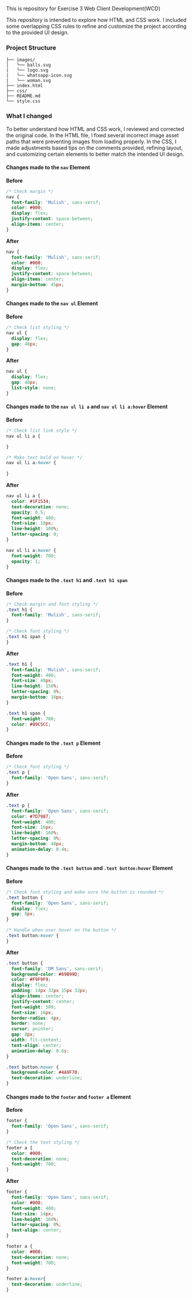 This is repository for Exercise 3 Web Client Development(WCD) 

This repository is intended to explore how HTML and CSS work. I included some overlapping CSS rules to refine and customize the project according to the provided UI design.

### Project Structure

```
├── images/
│   └── balls.svg
|   └── logo.svg
|   └── whatsapp-icon.svg
|   └── woman.svg
├── index.html
├── css/
├── README.md
└── style.css

```

### What I changed

To better understand how HTML and CSS work, I reviewed and corrected the original code. In the HTML file, I fixed several incorrect image asset paths that were preventing images from loading properly. In the CSS, I made adjustments based tips on the comments provided, refining layout, and customizing certain elements to better match the intended UI design.

#### Changes made to the `nav` Element
**Before**
```css
/* Check margin */
nav {
  font-family: 'Mulish', sans-serif;
  color: #000;
  display: flex;
  justify-content: space-between;
  align-items: center;
}
```

**After**
```css
nav {
  font-family: 'Mulish', sans-serif;
  color: #000;
  display: flex;
  justify-content: space-between;
  align-items: center;
  margin-bottom: 45px;
}
```

#### Changes made to the `nav ul` Element
**Before**
```css
/* Check list styling */
nav ul {
  display: flex;
  gap: 48px;
}
```

**After**
```css
nav ul {
  display: flex;
  gap: 48px;
  list-style: none;
}
```

#### Changes made to the `nav ul li a` and `nav ul li a:hover` Element
**Before**
```css
/* Check list link style */
nav ul li a {

}

/* Make text bold on hover */
nav ul li a:hover {
  
}
```

**After**
```css
nav ul li a {
  color: #1F1534;
  text-decoration: none;
  opacity: 0.5;
  font-weight: 400;
  font-size: 18px;
  line-height: 100%;
  letter-spacing: 0;
}

nav ul li a:hover {
  font-weight: 700;
  opacity: 1;
} 
```

#### Changes made to the `.text h1` and `.text h1 span`
**Before**
```css
/* Check margin and font styling */
.text h1 {
  font-family: 'Mulish', sans-serif;
}

/* Check font styling */
.text h1 span {
}
```

**After**
```css
.text h1 {
  font-family: 'Mulish', sans-serif;
  font-weight: 400;
  font-size: 48px;
  line-height: 150%;
  letter-spacing: 0%;
  margin-bottom: 16px;
}

.text h1 span {
  font-weight: 700;
  color: #89C5CC;
}
```


#### Changes made to the `.text p` Element
**Before**
```css
/* Check font styling */
.text p {
  font-family: 'Open Sans', sans-serif; 
}
```

**After**
```css
.text p {
  font-family: 'Open Sans', sans-serif;
  color: #7D7987;
  font-weight: 400;
  font-size: 16px;
  line-height: 160%;
  letter-spacing: 0%;
  margin-bottom: 48px;
  animation-delay: 0.4s;
}
```


#### Changes made to the `.text button` and `.text button:hover` Element
**Before**
```css
/* Check font styling and make sure the button is rounded */
.text button {
  font-family: 'Open Sans', sans-serif;
  display: flex;
  gap: 8px;
}

/* Handle when user hover on the button */
.text button:hover {
}
```

**After**
```css
.text button {
  font-family: 'DM Sans', sans-serif;
  background-color: #69B99D;
  color: #F9F9F9;
  display: flex;
  padding: 14px 32px 15px 32px;
  align-items: center;
  justify-content: center;
  font-weight: 500;
  font-size: 16px;
  border-radius: 4px;
  border: none;
  cursor: pointer;
  gap: 8px;
  width: fit-content;
  text-align: center;
  animation-delay: 0.6s;
}

.text button:hover {
  background-color: #4A9F70;
  text-decoration: underline;
}
```

#### Changes made to the `footer` and `footer a` Element
**Before**
```css
footer {
  font-family: 'Open Sans', sans-serif; 
}

/* Check the text styling */
footer a {
  color: #000;
  text-decoration: none;
  font-weight: 700;
}
```

**After**
```css
footer {
  font-family: 'Open Sans', sans-serif;
  color: #000;
  font-weight: 400;
  font-size: 14px;
  line-height: 160%;
  letter-spacing: 0%;
  text-align: center;
}

footer a {
  color: #000;
  text-decoration: none;
  font-weight: 700;
}

footer a:hover{
  text-decoration: underline;
}
```
